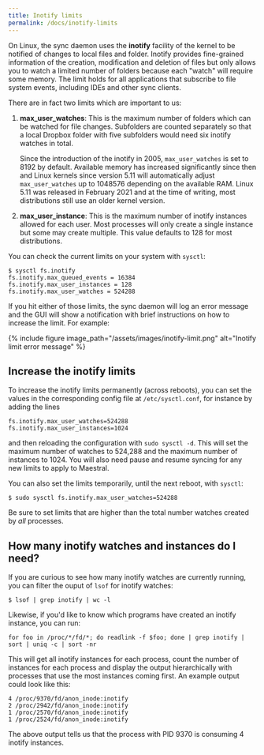 ```yaml
---
title: Inotify limits
permalink: /docs/inotify-limits
---
```


On Linux, the sync daemon uses the **inotify** facility of the kernel to be notified of
changes to local files and folder. Inotify provides fine-grained information of the
creation, modification and deletion of files but only allows you to watch a limited
number of folders because each "watch" will require some memory. The limit holds for all
applications that subscribe to file system events, including IDEs and other sync
clients.

There are in fact two limits which are important to us:

1. **max_user_watches**: This is the maximum number of folders which can be watched for
  file changes. Subfolders are counted separately so that a local Dropbox folder
  with five subfolders would need six inotify watches in total.

    Since the introduction of the inotify in 2005, `max_user_watches` is set to 8192 by
    default. Available memory has increased significantly since then and Linux kernels
    since version 5.11 will automatically adjust `max_user_watches` up to 1048576 depending
    on the available RAM. Linux 5.11 was released in February 2021 and at the time of
    writing, most distributions still use an older kernel version.

2. **max_user_instance**: This is the maximum number of inotify instances allowed for
   each user. Most processes will only create a single instance but some may create
   multiple. This value defaults to 128 for most distributions.

You can check the current limits on your system with `sysctl`:

```shell
$ sysctl fs.inotify
fs.inotify.max_queued_events = 16384
fs.inotify.max_user_instances = 128
fs.inotify.max_user_watches = 524288
```

If you hit either of those limits, the sync daemon will log an error message and the GUI
will show a notification with brief instructions on how to increase the limit. For
example:

{% include figure
image_path="/assets/images/inotify-limit.png"
alt="Inotify limit error message"
%}

## Increase the inotify limits

To increase the inotify limits permanently (across reboots), you can set the values in the
corresponding config file at `/etc/sysctl.conf`, for instance by adding the lines

```
fs.inotify.max_user_watches=524288
fs.inotify.max_user_instances=1024
```

and then reloading the configuration with `sudo sysctl -d`. This will set the maximum
number of watches to 524,288 and the maximum number of instances to 1024. You will also
need pause and resume syncing for any new limits to apply to Maestral.

You can also set the limits temporarily, until the next reboot, with `sysctl`:

```shell
$ sudo sysctl fs.inotify.max_user_watches=524288
```

Be sure to set limits that are higher than the total number watches created by *all*
processes.

## How many inotify watches and instances do I need?

If you are curious to see how many inotify watches are currently running, you can filter
the ouput of `lsof` for inotify watches:

```shell
$ lsof | grep inotify | wc -l
```

Likewise, if you'd like to know which programs have created an inotify instance, you can
run:

```shell
for foo in /proc/*/fd/*; do readlink -f $foo; done | grep inotify | sort | uniq -c | sort -nr
```

This will get all inotify instances for each process, count the number of instances for
each process and display the output hierarchically with processes that use the most
instances coming first. An example output could look like this:

```shell
4 /proc/9370/fd/anon_inode:inotify
2 /proc/2942/fd/anon_inode:inotify
1 /proc/2570/fd/anon_inode:inotify
1 /proc/2524/fd/anon_inode:inotify
```

The above output tells us that the process with PID 9370 is consuming 4 inotify instances.
